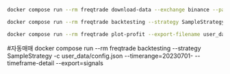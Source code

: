 ```bash
docker compose run --rm freqtrade download-data --exchange binance --pairs BTC/USDT ETH/USDT SOL/USDT XRP/USDT —timeframes “1m 5m 15m 1h” --timerange 20230701-20231217

docker compose run --rm freqtrade backtesting --strategy SampleStrategy --timerange=20230701- --timeframe-detail 1m > 

docker compose run --rm freqtrade plot-profit --export-filename user_data/backtest_results/.json --timeframe 1m
```
#자동매매
docker compose run --rm freqtrade backtesting --strategy SampleStrategy -c user_data/config.json --timerange=20230701- --timeframe-detail --export=signals